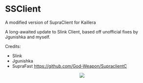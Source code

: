 # SSClient
A modified version of SupraClient for Kaillera

A long-awaited update to Slink Client, based off unofficial fixes by Jgunishka and myself.

Credits:
- Slink
- Jgunishka
- SupraFast
https://github.com/God-Weapon/SupraclientC

<p align=center>
<img src=https://i.imgur.com/G9ZlreY.png>
</p>
